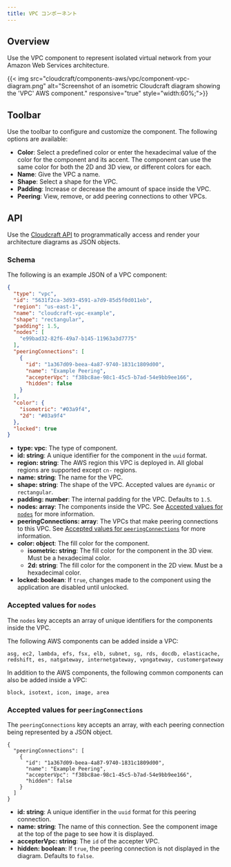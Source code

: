 ```yaml
---
title: VPC コンポーネント
---
```

## Overview

Use the VPC component to represent isolated virtual network from your Amazon Web Services architecture.

{{< img src="cloudcraft/components-aws/vpc/component-vpc-diagram.png" alt="Screenshot of an isometric Cloudcraft diagram showing the 'VPC' AWS component." responsive="true" style="width:60%;">}}

## Toolbar

Use the toolbar to configure and customize the component. The following options are available:

- **Color**: Select a predefined color or enter the hexadecimal value of the color for the component and its accent. The component can use the same color for both the 2D and 3D view, or different colors for each.
- **Name**: Give the VPC a name.
- **Shape**: Select a shape for the VPC.
- **Padding**: Increase or decrease the amount of space inside the VPC.
- **Peering**: View, remove, or add peering connections to other VPCs.

## API

Use the [Cloudcraft API][1] to programmatically access and render your architecture diagrams as JSON objects.

### Schema

The following is an example JSON of a VPC component:

```json
{
  "type": "vpc",
  "id": "5631f2ca-3d93-4591-a7d9-85d5f0d011eb",
  "region": "us-east-1",
  "name": "cloudcraft-vpc-example",
  "shape": "rectangular",
  "padding": 1.5,
  "nodes": [
    "e99bad32-82f6-49a7-b145-11963a3d7775"
  ],
  "peeringConnections": [
    {
      "id": "1a367d09-beea-4a87-9740-1831c1809d00",
      "name": "Example Peering",
      "accepterVpc": "f38bc8ae-98c1-45c5-b7ad-54e9bb9ee166",
      "hidden": false
    }
  ],
  "color": {
    "isometric": "#03a9f4",
    "2d": "#03a9f4"
  },
  "locked": true
}
```

- **type: vpc**: The type of component.
- **id: string**: A unique identifier for the component in the `uuid` format.
- **region: string**: The AWS region this VPC is deployed in. All global regions are supported except `cn-` regions.
- **name: string**: The name for the VPC.
- **shape: string**: The shape of the VPC. Accepted values are `dynamic` or `rectangular`.
- **padding: number**: The internal padding for the VPC. Defaults to `1.5`.
- **nodes: array**: The components inside the VPC. See [Accepted values for `nodes`](#accepted-values-for-nodes) for more information.
- **peeringConnections: array**: The VPCs that make peering connections to this VPC. See [Accepted values for `peeringConnections`](#accepted-values-for-peeringconnections) for more information.
- **color: object**: The fill color for the component.
  - **isometric: string**: The fill color for the component in the 3D view. Must be a hexadecimal color.
  - **2d: string**: The fill color for the component in the 2D view. Must be a hexadecimal color.
- **locked: boolean**: If `true`, changes made to the component using the application are disabled until unlocked.

### Accepted values for `nodes`

The `nodes` key accepts an array of unique identifiers for the components inside the VPC.

The following AWS components can be added inside a VPC:

```
asg, ec2, lambda, efs, fsx, elb, subnet, sg, rds, docdb, elasticache, redshift, es, natgateway, internetgateway, vpngateway, customergateway
```

In addition to the AWS components, the following common components can also be added inside a VPC:

```
block, isotext, icon, image, area
```

### Accepted values for `peeringConnections`

The `peeringConnections` key accepts an array, with each peering connection being represented by a JSON object.

```
{
  "peeringConnections": [
    {
      "id": "1a367d09-beea-4a87-9740-1831c1809d00",
      "name": "Example Peering",
      "accepterVpc": "f38bc8ae-98c1-45c5-b7ad-54e9bb9ee166",
      "hidden": false
    }
  ]
}
```

- **id: string**: A unique identifier in the `uuid` format for this peering connection.
- **name: string**: The name of this connection. See the component image at the top of the page to see how it is displayed.
- **accepterVpc: string**: The `id` of the accepter VPC.
- **hidden: boolean**: If `true`, the peering connection is not displayed in the diagram. Defaults to `false`.

[1]: https://developers.cloudcraft.co/